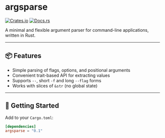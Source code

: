 # argsparse

[![Crates.io](https://img.shields.io/crates/v/argsparse.svg)](https://crates.io/crates/argsparse)
[![Docs.rs](https://docs.rs/argsparse/badge.svg)](https://docs.rs/argsparse)

A minimal and flexible argument parser for command-line applications, written in Rust.

---

## 📦 Features

- Simple parsing of flags, options, and positional arguments
- Convenient trait-based API for extracting values
- Supports `--`, short `-f` and long `--flag` forms
- Works with slices of `&str` (no global state)

---

## 🚀 Getting Started

Add to your `Cargo.toml`:

```toml
[dependencies]
argsparse = "0.1"
